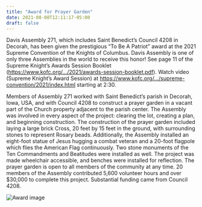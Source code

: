 ```yaml
---
title: "Award for Prayer Garden"
date: 2021-08-08T12:11:17-05:00
draft: false
---
```


Davis Assembly 271, which includes Saint Benedict’s Council 4208 in Decorah, has been given the prestigious “To Be A Patriot” award at the 2021 Supreme Convention of the Knights of Columbus. Davis Assembly is one of only three Assemblies in the world to receive this honor! See page 11 of the Supreme Knight’s Awards Session Booklet (https://www.kofc.org/.../2021/awards-session-booklet.pdf). Watch video (Supreme Knight’s Award Session) at https://www.kofc.org/.../supreme-convention/2021/index.html starting at 2:30.

Members of Assembly 271 worked with Saint Benedict’s parish in Decorah, Iowa, USA, and with Council 4208 to construct a prayer garden in a vacant part of the Church property adjacent to the parish center. The Assembly was involved in every aspect of the project: clearing the lot, creating a plan, and beginning construction. The construction of the prayer garden included laying a large brick Cross, 20 feet by 15 feet in the ground, with surrounding stones to represent Rosary beads. Additionally, the Assembly installed an eight-foot statue of Jesus hugging a combat veteran and a 20-foot flagpole which flies the American Flag continuously. Two stone monuments of the Ten Commandments and Beatitudes were installed as well. The project was made wheelchair accessible, and benches were installed for reflection. The prayer garden is open to all members of the community at any time. 20 members of the Assembly contributed 5,600 volunteer hours and over $30,000 to complete this project. Substantial funding came from Council 4208.

<!--more-->

![Award image](../prayer-garden-award.jpg)

